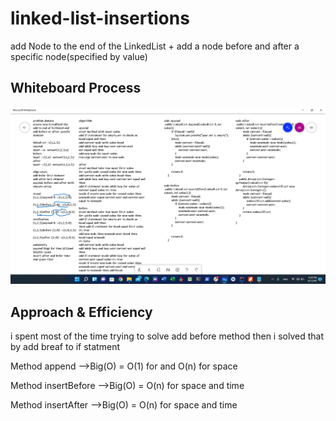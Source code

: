 # linked-list-insertions
 add Node to the end of the LinkedList + add a node before and after a specific node(specified by value)

## Whiteboard Process

![linked-list-insertions](2021-08-07.png)
## Approach & Efficiency
i spent most of the time trying to solve add before method then i solved that
by add breaf to if statment
 
Method append -->Big(O) = O(1) for and O(n) for space

Method insertBefore -->Big(O) = O(n) for space and time

Method insertAfter -->Big(O) = O(n) for space and time
